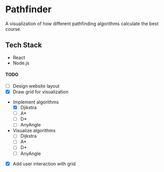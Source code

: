 # Pathfinder
  A visualization of how different pathfinding algorithms calculate the best course. 
  
## Tech Stack
  - React
  - Node.js

#### TODO
  - [ ] Design website layout
  - [x] Draw grid for visualization 
  - Implement algorithms
    - [x] Djikstra
    - [ ] A*
    - [ ] D*
    - [ ] AnyAngle
  - Visualize algorithms
    - [ ] Dijkstra
    - [ ] A*
    - [ ] D*
    - [ ] AnyAngle
  - [x] Add user interaction with grid

